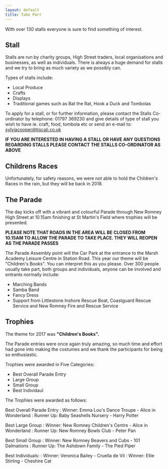 ```yaml
---
layout: default
title: Take Part
---
```

With over 130 stalls everyone is sure to find something of interest.

## Stall

Stalls are run by charity groups, High Street traders, local organisations and businesses, as well as individuals. There is always a huge demand for stalls and we try to bring as much variety as we possibly can.

Types of stalls include:

* Local Produce
* Crafts
* Displays
* Traditional games such as Bat the Rat, Hook a Duck and Tombolas

To apply for a stall, or for further information, please contact the Stalls Co-ordinator by telephone: 01797 369230 and give details of type of stall you wish to have ie. craft, food, tombola etc or send an e-mail to: <a href="mailto:sylviacooper@tiscali.co.uk">sylviacooper@tiscali.co.uk</a>

**IF YOU ARE INTERESTED IN HAVING A STALL OR HAVE ANY QUESTIONS REGARDING STALLS PLEASE CONTACT THE STALLS CO-ORDINATOR AS ABOVE**

## Childrens Races

Unfortunately, for safety reasons, we were not able to hold the Children's Races in the rain, but they will be back in 2018.

## The Parade

The day kicks off with a vibrant and colourful Parade through New Romney High Street at 10.15am finishing at St Martin's Field where trophies will be presented.

**PLEASE NOTE THAT ROADS IN THE AREA WILL BE CLOSED FROM 10.15AM TO ALLOW THE PARADE TO TAKE PLACE.  THEY WILL REOPEN AS THE PARADE PASSES**

The Parade Assembly point will the Car Park at the entrance to the Marsh Academy Leisure Centre in Station Road. This year our theme will be &quot;Children's Books&quot;. You can interpret this as you please. Over 300 people usually take part, both groups and individuals, anyone can be involved and entrants normally include:

* Marching Bands
* Samba Band
* Fancy Dress
* Support from Littlestone Inshore Rescue Boat, Coastguard Rescue Service and New Romney Fire and Rescue Service

## Trophies

The theme for 2017 was **&quot;Children's Books&quot;.**

The Parade entries were once again truly amazing, so much time and effort had gone into making the costumes and we thank the participants for being so enthusiastic.

Trophies were awarded in Five Categories:

* Best Overall Parade Entry
* Large Group
* Small Group
* Best Individaul

The Trophies were awarded as follows:

Best Overall Parade Entry
: Winner: Emma Lou's Dance Troupe - Alice in Wonderland
: Runner Up: Baby Seashells Nursery - Harry Potter

Best Large Group
: Winner: New Romney Children's Centre - Alice in Wonderland
: Runner Up: New Romney Bowls Club - Peter Pan

Best Small Group
: Winner: New Romney Beavers and Cubs - 101 Dalmations
: Runner Up: The Ashdown Family - The Pied Piper

Best Individuals:
: Winner: Veronica Bailey​ - Cruella de Vil
: Winner: Ellie Stirling​ - Cheshire Cat
